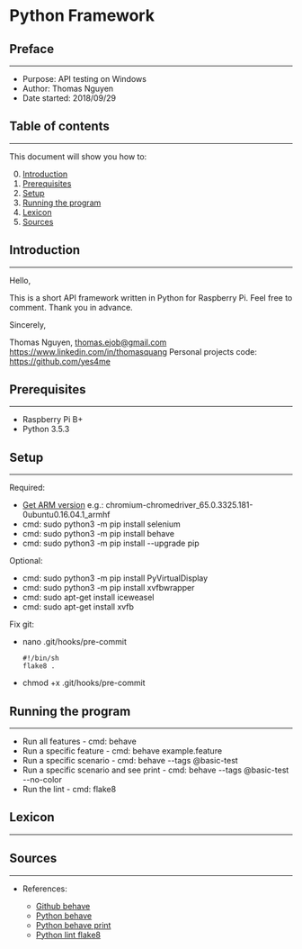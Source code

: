 # Python Framework

## Preface
---

* Purpose: API testing on Windows
* Author: Thomas Nguyen
* Date started: 2018/09/29

## Table of contents
---

This document will show you how to:

0. [Introduction](#Introduction)
1. [Prerequisites](#Prerequisites)
2. [Setup](#Setup)
3. [Running the program](#Running-the-program)
4. [Lexicon](#Lexicon)
5. [Sources](#Sources)

## Introduction
---

Hello,

This is a short API framework written in Python for Raspberry Pi.
Feel free to comment. Thank you in advance.

Sincerely,

Thomas Nguyen, thomas.ejob@gmail.com
https://www.linkedin.com/in/thomasquang
Personal projects code: https://github.com/yes4me

## Prerequisites
---

* Raspberry Pi B+
* Python 3.5.3

## Setup
---

Required:

* [Get ARM version](https://launchpad.net/ubuntu/xenial/armhf/chromium-chromedriver/65.0.3325.181-0ubuntu0.16.04.1)
e.g.: chromium-chromedriver_65.0.3325.181-0ubuntu0.16.04.1_armhf
* cmd: sudo python3 -m pip install selenium
* cmd: sudo python3 -m pip install behave
* cmd: sudo python3 -m pip install --upgrade pip

Optional:

* cmd: sudo python3 -m pip install PyVirtualDisplay
* cmd: sudo python3 -m pip install xvfbwrapper
* cmd: sudo apt-get install iceweasel
* cmd: sudo apt-get install xvfb

Fix git:
- nano .git/hooks/pre-commit
    ```
    #!/bin/sh
    flake8 .
    ```
- chmod +x .git/hooks/pre-commit

## Running the program
---

* Run all features - cmd: behave
* Run a specific feature - cmd: behave example.feature
* Run a specific scenario - cmd: behave --tags @basic-test
* Run a specific scenario and see print - cmd: behave --tags @basic-test --no-color
* Run the lint - cmd: flake8

## Lexicon
---

## Sources
---

* References:

    * [Github behave](https://github.com/behave/behave)
    * [Python behave](https://opensource.com/article/18/5/behavior-driven-python)
    * [Python behave print](https://stackoverflow.com/questions/25150404/how-can-i-see-print-statements-in-behave-bdd)
    * [Python lint flake8](http://flake8.pycqa.org/en/latest/user/configuration.html)

